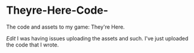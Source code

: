 # Theyre-Here-Code-
The code and assets to my game: They're Here.

*Edit* I was having issues uploading the assets and such. I've just uploaded the code that I wrote.
